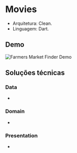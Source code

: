 # Movies

- Arquitetura: Clean.
- Linguagem: Dart.

## Demo

![Farmers Market Finder Demo](demo/movie-clean.gif)

## Soluções técnicas

### Data

-

### Domain

-

### Presentation

-
